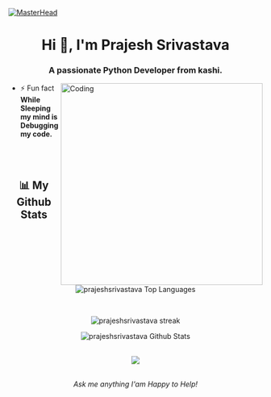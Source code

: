 [![MasterHead](https://camo.githubusercontent.com/12e5f2b182da4b52850b29bb09e8ba3e92b0ac2c0bd121de7dfcbb291fbbd525/68747470733a2f2f692e70696e696d672e636f6d2f6f726967696e616c732f37372f63612f61332f37376361613332383834643733356434333961646534356261333766656166322e676966)](https://arpitmiahra4@gmail.com)
<h1 align="center">Hi 👋, I'm Prajesh Srivastava</h1>
<h3 align="center">A passionate Python Developer from kashi.</h3>
<img align="right" alt="Coding" width="400" src="https://cdn.dribbble.com/users/2131993/screenshots/4948736/thoughtworks-gif_dribbble.gif">

- ⚡ Fun fact **While Sleeping my mind is Debugging my code.** <img width="15" src="https://i.gifer.com/origin/b3/b34dc1592ae8556da933835c0d532738_w200.webp">
<br>
<h2 align="center">📊 My Github Stats</h2>
         <br/>   
          <p align="center">      
        <img alt="prajeshsrivastava Top Languages" src="https://github-readme-stats.vercel.app/api/top-langs/?username=prajeshsrivastava&langs_count=8&count_private=true&layout=compact&theme=react&hide_border=true&bg_color=0D1117" />
            </p>      
           <br/>
         <p align="center">
              <img title="🔥 Get streak stats for your profile at git.io/streak-stats" alt="prajeshsrivastava streak" src="https://github-readme-streak-stats.herokuapp.com/?user=prajeshsrivastava&hide_border=true&theme=react&hide_border=true&bg_color=0D1117"/>
             <p align="center">                                                                                                 
          <img alt="prajeshsrivastava Github Stats" src="https://github-readme-stats.vercel.app/api?username=prajeshsrivastava&show_icons=true&locale=en&theme=react&hide_border=true&bg_color=0D1117" />
          </p>                                                                
      <br/>
      <div align="center"  >
  <a href="https://github.com/ryo-ma/github-profile-trophy">
    <img src="https://github-profile-trophy.vercel.app/?username=prajeshsrivastava&column=7&theme=onedark"" />
  </a>
<div>
      <br/>
<p align="center">
  <i>Ask me anything I'am Happy to Help! </i>
  <br><br>
<br>
</p>
